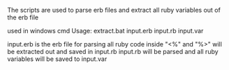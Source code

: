 The scripts are used to parse erb files and extract all ruby variables out of the erb file

used in windows cmd
Usage: extract.bat input.erb input.rb input.var

input.erb is the erb file for parsing
all ruby code inside "<%" and "%>" will be extracted out and saved in input.rb
input.rb will be parsed and all ruby variables will be saved to input.var